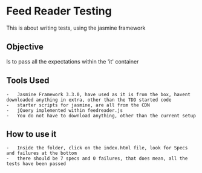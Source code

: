 # Feed Reader Testing
This is about writing tests, using the jasmine framework

##	Objective
Is to pass all the expectations within the 'it' container 

##	Tools Used
	-	Jasmine Framework 3.3.0, have used as it is from the box, havent downloaded anything in extra, other than the TDD started code
	-	starter scripts for jasmine, are all from the CDN
	-	jQuery implemented within feedreader.js
	-	You do not have to download anything, other than the current setup

##	How to use it
	-	Inside the folder, click on the index.html file, look for Specs and failures at the bottom
	-	there should be 7 specs and 0 failures, that does mean, all the tests have been passed